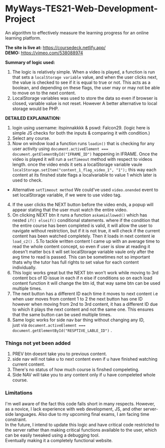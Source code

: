 # MyWays-TES21-Web-Development-Project
An algorithm to effectively measure the learning progress for an online learning platform.

**The site is live at:** https://coursedeck.netlify.app/ <br />
**DEMO:** https://vimeo.com/538088974

**Summary of logic used:**
1. The logic is relatively simple. When a video is played, a function is run that sets a `localStorage variable` value, and when the user clicks next, the value is checked to see if it is equal to true or not. This acts as a boolean, and depending on these flags, the user may or may not be able to move on to the next content.
2. LocalStorage variables was used to store the data so even if browser is closed, variable value is not reset. However A better alternative to local storage would be PHP.

**DETAILED EXPLAINATION:**
1. login using username: itspinnakkkk & pswd: Falcon29. (logic here is simple JS checks for both the inputs & comparing it with condition.)
2. Select any course.
3. Now on window load a function runs `loadin()` that is checking for any user activity using `document.activeElement === document.getElementById("IFRAME_ID")` happening in IFRAME. Once the video is played it will run a  `setTimeout` method with respect to videos length. once the video ends it sets a localStorage variable vaule
`localStorage.setItem("content_1_flag_video_1", "1");` this  way each content at its finshed state flags a localvariable to value 1 which later is used to check.<br />
* Alternative `setTimeout method` We could've used `video.onended` event to set localStorage variable, if we were to use video tag.
4. If the user clicks the NEXT button before the video ends, a popup will appear stating that the user must watch the entire video.
5. On clicking NEXT btn it runs a function `askamiallowed()` which has nested `if() elseif()` conditional statements.
where if the condition that the entire course has been completed is valid, it will allow the user to navigate without restriction, but if it is not true, it will check if the current content has been watched completely. Then it loads in next content ie `load_c2()` .
5.To tackle written content I came up with an average time to read the whole content concept, so even if user is slow at reading it doesn't matter bcs it will set localStorage variable vaule only after the avg time to read is passed. This can be sometimes not so important thats why the tutor has full rights to set value for each content individually. 
6. This logic works great but the NEXT btn won't work while moving to 3rd content bcs of ID issue in each if n eise if conditions so on each load content function it will change 
the btn id, that way same btn can be used multiple times.
7. The next button has a different ID each time it moves to next content i.e when user moves from content 1 to 2 the next button has one ID however when moving from 2nd to 3rd content, it has a different ID due to which it plays the next content and not the same one. This ensures that the same button can be used multiple times.
8. Same logic works for side nav bar thing without changing any ID, <br /> just via `document.activeElement === document.getElementById("RESPTIVE_LABLE_ID")` .

### Things not yet been added
1. PREV btn doesnt take you to previous content.
2. side nav will not take u to next content even if u have finished watching current content.
3. There's no status of how much course is finshed compeleting.
4. Side NAV will take you to any content only if u have compeleted whole course. <br>

### Limitations
I'm well aware of the fact this code falls short in many respects. However, as a novice, I lack experience with web development, JS, and other server-side languages.
Also due to my upcoming final exams, I am facing time constraint. <br />
In the future, I intend to update this logic and have critical code restricted to the server rather than making critical functions available to the user, which can be easily tweaked using a debugging tool. <br />Eventually making it a completely functional website.
